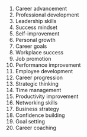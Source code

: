 1. Career advancement
2. Professional development
3. Leadership skills
4. Success mindset
5. Self-improvement
6. Personal growth
7. Career goals
8. Workplace success
9. Job promotion
10. Performance improvement
11. Employee development
12. Career progression
13. Strategic thinking
14. Time management
15. Productivity improvement
16. Networking skills
17. Business strategy
18. Confidence building
19. Goal setting
20. Career coaching
